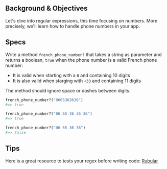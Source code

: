 ## Background & Objectives

Let's dive into regular expressions, this time focusing on numbers.
More precisely, we'll learn how to handle phone numbers in your app.

## Specs

Write a method `french_phone_number?` that takes a string as parameter and returns a boolean,
`true` when the phone number is a valid French phone number:

- It is valid when starting with a `0` and containing 10 digits
- It is also valid when starging with `+33` and containing 11 digits

The method should ignore space or dashes between digits.

```ruby
french_phone_number?("0665363636")
#=> true

french_phone_number?("06 65 36 36 36")
#=> true

french_phone_number?("06 65 36 36")
#=> false
```

## Tips

Here is a great resource to tests your regex before writing code:
[Rubular](http://rubular.com/)
